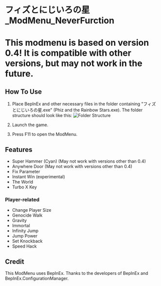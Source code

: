 # フィズとにじいろの星_ModMenu_NeverFurction
# This modmenu is based on version 0.4! It is compatible with other versions, but may not work in the future.

## How To Use

1. Place BepInEx and other necessary files in the folder containing "フィズとにじいろの星.exe" (Phiz and the Rainbow Stars.exe).
   The folder structure should look like this:
   ![Folder Structure](https://github.com/user-attachments/assets/c560da54-4ecb-42ac-9158-ea5101899ded)

2. Launch the game.

3. Press F11 to open the ModMenu.

## Features

- Super Hammer (Cyan) (May not work with versions other than 0.4)
- Anywhere Door (May not work with versions other than 0.4)
- Fix Parameter
- Instant Win (experimental)
- The World
- Turbo X Key

### Player-related

- Change Player Size
- Genocide Walk
- Gravity
- Immortal
- Infinity Jump
- Jump Power
- Set Knockback
- Speed Hack

## Credit

This ModMenu uses BepInEx. Thanks to the developers of BepInEx and BepInEx.ConfigurationManager.
